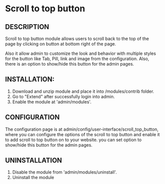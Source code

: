Scroll to top button
====================
DESCRIPTION
-----------
  Scroll to top button module allows users to scroll back to the top of the 
  page by clicking on button at bottom right of the page.
  
  Also it allow admin to customize the look and behavior with multiple styles 
  for the button like Tab, Pill, link and image from the configuration. Also, 
  there is an option to show/hide this button for the admin pages.

INSTALLATION:
-------------
  1. Download and unzip module and place it into /modules/contrib folder.
  2. Go to "Extend" after successfully login into admin.
  3. Enable the module at 'admin/modules'.


CONFIGURATION
-------------
  The configuration page is at admin/config/user-interface/scroll_top_button,
  where you can configure the options of the scroll to top button
  and enable it to add scroll to top button on to your website.
  you can set option to show/hide this button for the admin pages.

UNINSTALLATION
--------------
  1. Disable the module from 'admin/modules/uninstall'.
  2. Uninstall the module
